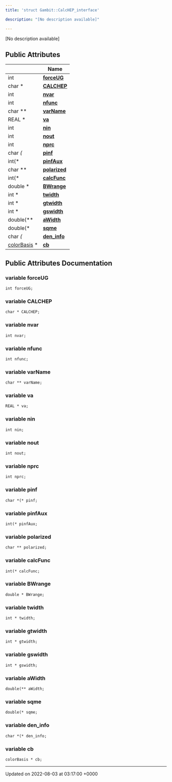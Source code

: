```yaml
---
title: 'struct Gambit::CalcHEP_interface'

description: "[No description available]"

---
```









[No description available]

## Public Attributes

|                | Name           |
| -------------- | -------------- |
| int | **[forceUG](/documentation/code/colliderbit_development/classes/structgambit_1_1calchep__interface/#variable-forceug)**  |
| char * | **[CALCHEP](/documentation/code/colliderbit_development/classes/structgambit_1_1calchep__interface/#variable-calchep)**  |
| int | **[nvar](/documentation/code/colliderbit_development/classes/structgambit_1_1calchep__interface/#variable-nvar)**  |
| int | **[nfunc](/documentation/code/colliderbit_development/classes/structgambit_1_1calchep__interface/#variable-nfunc)**  |
| char ** | **[varName](/documentation/code/colliderbit_development/classes/structgambit_1_1calchep__interface/#variable-varname)**  |
| REAL * | **[va](/documentation/code/colliderbit_development/classes/structgambit_1_1calchep__interface/#variable-va)**  |
| int | **[nin](/documentation/code/colliderbit_development/classes/structgambit_1_1calchep__interface/#variable-nin)**  |
| int | **[nout](/documentation/code/colliderbit_development/classes/structgambit_1_1calchep__interface/#variable-nout)**  |
| int | **[nprc](/documentation/code/colliderbit_development/classes/structgambit_1_1calchep__interface/#variable-nprc)**  |
| char *(* | **[pinf](/documentation/code/colliderbit_development/classes/structgambit_1_1calchep__interface/#variable-pinf)**  |
| int(* | **[pinfAux](/documentation/code/colliderbit_development/classes/structgambit_1_1calchep__interface/#variable-pinfaux)**  |
| char ** | **[polarized](/documentation/code/colliderbit_development/classes/structgambit_1_1calchep__interface/#variable-polarized)**  |
| int(* | **[calcFunc](/documentation/code/colliderbit_development/classes/structgambit_1_1calchep__interface/#variable-calcfunc)**  |
| double * | **[BWrange](/documentation/code/colliderbit_development/classes/structgambit_1_1calchep__interface/#variable-bwrange)**  |
| int * | **[twidth](/documentation/code/colliderbit_development/classes/structgambit_1_1calchep__interface/#variable-twidth)**  |
| int * | **[gtwidth](/documentation/code/colliderbit_development/classes/structgambit_1_1calchep__interface/#variable-gtwidth)**  |
| int * | **[gswidth](/documentation/code/colliderbit_development/classes/structgambit_1_1calchep__interface/#variable-gswidth)**  |
| double(** | **[aWidth](/documentation/code/colliderbit_development/classes/structgambit_1_1calchep__interface/#variable-awidth)**  |
| double(* | **[sqme](/documentation/code/colliderbit_development/classes/structgambit_1_1calchep__interface/#variable-sqme)**  |
| char *(* | **[den_info](/documentation/code/colliderbit_development/classes/structgambit_1_1calchep__interface/#variable-den-info)**  |
| [colorBasis](/documentation/code/colliderbit_development/classes/structgambit_1_1colorbasis/) * | **[cb](/documentation/code/colliderbit_development/classes/structgambit_1_1calchep__interface/#variable-cb)**  |

## Public Attributes Documentation

### variable forceUG

```
int forceUG;
```


### variable CALCHEP

```
char * CALCHEP;
```


### variable nvar

```
int nvar;
```


### variable nfunc

```
int nfunc;
```


### variable varName

```
char ** varName;
```


### variable va

```
REAL * va;
```


### variable nin

```
int nin;
```


### variable nout

```
int nout;
```


### variable nprc

```
int nprc;
```


### variable pinf

```
char *(* pinf;
```


### variable pinfAux

```
int(* pinfAux;
```


### variable polarized

```
char ** polarized;
```


### variable calcFunc

```
int(* calcFunc;
```


### variable BWrange

```
double * BWrange;
```


### variable twidth

```
int * twidth;
```


### variable gtwidth

```
int * gtwidth;
```


### variable gswidth

```
int * gswidth;
```


### variable aWidth

```
double(** aWidth;
```


### variable sqme

```
double(* sqme;
```


### variable den_info

```
char *(* den_info;
```


### variable cb

```
colorBasis * cb;
```


-------------------------------

Updated on 2022-08-03 at 03:17:00 +0000